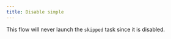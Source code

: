 ```yaml
---
title: Disable simple
---
```


This flow will never launch the `skipped` task since it is disabled.

```yaml file=public/examples/flows_disable-task.yml
```
